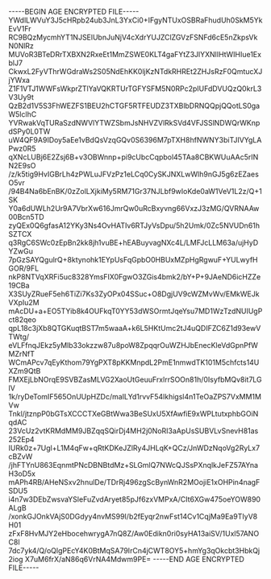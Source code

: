 -----BEGIN AGE ENCRYPTED FILE-----
YWdlLWVuY3J5cHRpb24ub3JnL3YxCi0+IFgyNTUxOSBRaFhudUh0SkM5YkEvV1Fr
RC9BQzMycmhYT1NJSElUbnJuNjV4cXdrYUJZClZGVzFSNFd6cE5nZkpsVkN0NlRz
MUVoR3BTeDRrTXBXN2RxeEt1MmZSWE0KLT4gaFYtZ3JlYXNlIHtWIHIue1ExblJ7
CkwxL2FyVThrWGdraWs2S05NdEhKK0ljKzNTdkRHREt2ZHJsRzF0QmtucXJjYWxa
Z1F1VTJ1WWFsWkprZTlYaVQKRTUrTGFYSFM5N0RPc2pIUFdDVUQzQ0krL3V3Uy9t
QzB2d1V5S3FhWEZFS1BEU2hCTGF5RTFEUDZ3TXBlbDRNQQpjQQotLS0gaW5lclhC
YVRwakVqTURaSzdNWVlYTWZSbmJsNHVZVlRkSVd4VFJSSlNDWQrWKnpdSPy0L0TW
uW4QF9A9IDoy5aEe1vBdQsVzqGQv0S6396M7pTXH8hfNWNY3biTJIVYgLAPwz0R5
qXNcLUBj6E2Zsj6B+v3OBWnnp+pi9cUbcCqpbol45TAa8CBKWUuAAc5rINN2E9sO
/z/k5tig9HvIGBrLh4zPWLuJFVzPz1eLCq0CySKJNXLwWlh9nGJ5g6zEZaesO5vr
/94B4Na6bEnBK/0zZolLXjkiMy5RM71Gr37NJLbf9wIoKde0aW1VeV1L2z/Q+1SK
Y0a6dUWLh2Ur9A7VbrXw616JmrQw0uRcBxyvng66VxzJ3zMG/QVRNAAw00Bcn5TD
zyQEx0Q6gfasA12YKy3Ns4OvHATIv6RTJyVsDpu/5h2Umk/0Zc5NVUDn61hSZTCX
q3RgC6SWc0zEpBn2kk8jh1vuBE+hEABuyvagNXc4L/LMFJcLLM63a/ujHyDYZwGu
7pGzSAYQgulrQ+8ktynohk1EYpUsFqGpbO0HBUxMZpHgRgwuF+YULwyfHGOR/9FL
nkP8NTVqXRFi5uc8328YmsFIX0FgwO3ZGis4bmk2/bY+P+9JAeND6icHZZe19CBa
X3SUyZRueF5eh6TiZi7Ks3ZyOPx04SSuc+O8DgjUV9cWZMvWv/EMkWEJkVXpIu2M
mAcDU+a+EO5TYib8k4OUFkqT0YY53dWSOrmtJqeYsu7MD1WzTzdNUIUgPct82qeo
qpL18c3jXb8QTGKuqtBST7m5waaA+k6L5HKtUmc2tJ4uQDIFZC6Z1d93ewVTWtg/
eVLFfnqJEkz5yMlb33okzzw87u8poW8ZpqqrOuWZHJbEnecKleVdGpnPfWMZrNfT
WCmAPcv7qEyKthom79YgPXT8pKKMnpdL2PmE1nmwdTK101M5chfcts14UXZm9QtB
FMXEjLbNOrqE9SVBZasMLVG2XaoUtGeuuFrxlrrSOOn81h/0IsyfbMQv8it7LGlV
1k/ryDeTomIF565OnUUpHZDc/maILYd1rvvF54lkhigsl4n1TeOaZPS7VxMM1MVw
Tnkl/jtznpP0bGTsXCCCTXeGBtWwa3BeSUxU5XfAwfiE9xWPLtutxphbGOiNqdAC
23VcUz2vtKRMdMM9JBZqqSQirDj4MH2j0NoRI3aApUsSUBVLvSnevH81as252Ep4
IURk0z+7Ugl+L1M4qFw+qRtKDKeJZlRy4JHLqK+QCz/JnWDzNqoVg2RyLx7cBZvW
/jhFTYnU863EqnmtPNcDBNBtdMz+SLGmlQ7NWcQJSsPXnqlkJeFZ57AYnaH3oD5x
mAPh4RB/AHeNSxv2hnulDe/TDrRj496zgScBynWnR2MOojiE1xOHPin4nagFSDU5
i4n7w3DEbZwsvaYSleFuZvdAryet85pJf6zxVMPxA/CIt6XGw475oeYOW890ALgB
/xonkGJOnkVAjS0DGdyy4nvMS99I/b2fEyqr2nwFst14Cv1CqjMa9Ea9TIyV8H01
zFxF8HvMJY2eHbocehwrygA7nQ8Z/Aw0Edikn0ri0syHA13aiSV/1Uxl57ANOC8l
7dc7yk4/Q/oQlgPEcY4K0BtMqSA79IrCn4jCWT8OY5+hmYg3qOkcbt3HbkQj2iog
X7uM6frX/aN86q6VrNA4Mdwm9PE=
-----END AGE ENCRYPTED FILE-----
